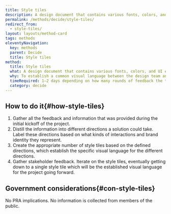 ```yaml
---
title: Style tiles
description: A design document that contains various fonts, colors, and UI elements that communicate the visual brand direction for a website or application.
permalink: /methods/decide/style-tiles/
redirect_from:
  - style-tiles/
layout: layouts/method-card
tags: methods
eleventyNavigation:
  key: methods
  parent: Decide
  title: Style tiles
method:
  title: Style tiles
  what: A design document that contains various fonts, colors, and UI elements that communicate the visual brand direction for a website or application.
  why: To establish a common visual language between the design team and stakeholders. It also acts as a collaboration artifact that both the design team and stakeholders can use to contribute to the final design direction.
  timeRequired: 1–2 days depending on how many rounds of feedback the team offers
  category: decide
---
```


## How to do it{#how-style-tiles}

1. Gather all the feedback and information that was provided during the initial kickoff of the project.
1. Distill the information into different directions a solution could take. Label these directions based on what kinds of interactions and brand identity they represent.
1. Create the appropriate number of style tiles based on the defined directions, which establish the specific visual language for the different directions.
1. Gather stakeholder feedback. Iterate on the style tiles, eventually getting down to a single style tile which will be the established visual language for the project going forward.

<section class="method--section method--section--government-considerations" markdown="1" >

## Government considerations{#con-style-tiles}

No PRA implications. No information is collected from members of the public.
</section>

